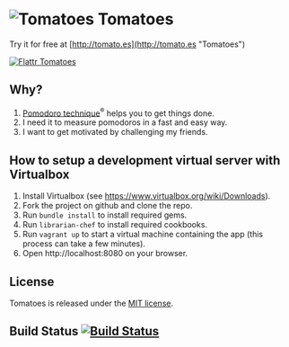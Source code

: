 # ![Tomatoes](https://github.com/potomak/tomatoes/raw/develop/app/assets/images/tomatoes_logo_48.png "Tomatoes") Tomatoes

Try it for free at [http://tomato.es](http://tomato.es "Tomatoes")

[![Flattr Tomatoes](http://api.flattr.com/button/flattr-badge-large.png)](http://flattr.com/thing/376437/Tomatoes "Flattr Tomatoes")

## Why?

1. [Pomodoro technique](http://www.pomodorotechnique.com)<sup>®</sup> helps you to get things done.
1. I need it to measure pomodoros in a fast and easy way.
1. I want to get motivated by challenging my friends.

## How to setup a development virtual server with Virtualbox

1. Install Virtualbox (see https://www.virtualbox.org/wiki/Downloads).
1. Fork the project on github and clone the repo.
1. Run `bundle install` to install required gems.
1. Run `librarian-chef` to install required cookbooks.
1. Run `vagrant up` to start a virtual machine containing the app (this process can take a few minutes).
1. Open http://localhost:8080 on your browser.

## License

Tomatoes is released under the [MIT license](https://raw.github.com/potomak/tomatoes/develop/MIT-LICENSE).

## Build Status [![Build Status](https://secure.travis-ci.org/potomak/tomatoes.png?branch=develop)](http://travis-ci.org/potomak/tomatoes)